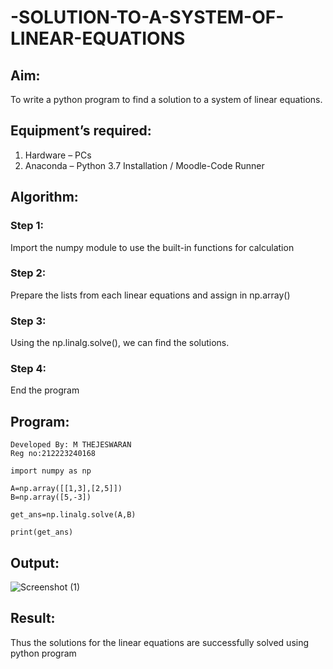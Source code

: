 # -SOLUTION-TO-A-SYSTEM-OF-LINEAR-EQUATIONS
## Aim:
To write a python program to find a solution to a system of linear equations.
## Equipment’s required:
1. 	Hardware – PCs
2. 	Anaconda – Python 3.7 Installation / Moodle-Code Runner
## Algorithm:
### Step 1: 
Import the numpy module to use the built-in functions for calculation
### Step 2: 
Prepare the lists from each linear equations and assign in np.array()
### Step 3: 
Using the np.linalg.solve(), we can find the solutions.
### Step 4: 
End the program
## Program:

```
Developed By: M THEJESWARAN
Reg no:212223240168

import numpy as np

A=np.array([[1,3],[2,5]])
B=np.array([5,-3])

get_ans=np.linalg.solve(A,B)

print(get_ans)

```

## Output:
![Screenshot (1)](https://github.com/TEJA190905/-SOLUTION-TO-A-SYSTEM-OF-LINEAR-EQUATIONS/assets/167788543/ba9797c1-a2f1-4a6c-9b78-cebdb857837a)

## Result: 
Thus the solutions for the linear equations are successfully solved using python program

